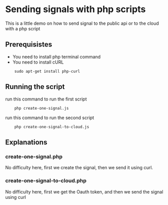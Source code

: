 # Sending signals with php scripts

This is a little demo on how to send signal to the public api or to the cloud with a php script

## Prerequisistes

* You need to install php terminal command
* You need to install cURL

```shell
    sudo apt-get install php-curl
```

## Running the script

run this command to run the first script

```shell
    php create-one-signal.js
```

run this command to run the second script

```shell
    php create-one-signal-to-cloud.js
```

## Explanations

### create-one-signal.php

No difficulty here, first we create the signal, then we send it using curl.

### create-one-signal-to-cloud.php

No difficulty here, first we get the Oauth token, and then we send the signal using curl